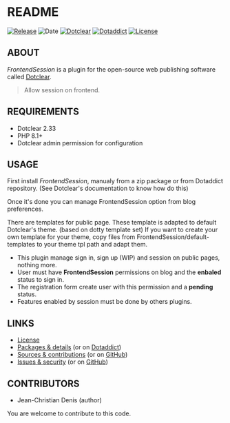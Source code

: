 # README

[![Release](https://img.shields.io/github/v/release/jcdenis/FrontendSession?color=lightblue)](https://git.dotclear.watch/JcDenis/FrontendSession/releases)
![Date](https://img.shields.io/github/release-date/jcdenis/FrontendSession?color=red)
[![Dotclear](https://img.shields.io/badge/dotclear-v2.33-137bbb.svg)](https://fr.dotclear.org/download)
[![Dotaddict](https://img.shields.io/badge/dotaddict-official-9ac123.svg)](https://plugins.dotaddict.org/dc2/details/FrontendSession)
[![License](https://img.shields.io/github/license/jcdenis/FrontendSession?color=white)](https://git.dotclear.watch/JcDenis/FrontendSession/src/branch/master/LICENSE)

## ABOUT

_FrontendSession_ is a plugin for the open-source web publishing software called [Dotclear](https://www.dotclear.org).

> Allow session on frontend.

## REQUIREMENTS

* Dotclear 2.33
* PHP 8.1+
* Dotclear admin permission for configuration

## USAGE

First install _FrontendSession_, manualy from a zip package or from 
Dotaddict repository. (See Dotclear's documentation to know how do this)

Once it's done you can manage FrontendSession option from blog preferences.

There are templates for public page. These template is adapted to 
default Dotclear's theme. (based on dotty template set)
If you want to create your own template for your theme, 
copy files from FrontendSession/default-templates 
to your theme tpl path and adapt them.

* This plugin manage sign in, sign up (WIP) and session on public pages, nothing more.
* User must have __FrontendSession__ permissions on blog and the __enbaled__ status to sign in.
* The registration form create user with this permission and a __pending__ status.
* Features enabled by session must be done by others plugins.

## LINKS

* [License](https://git.dotclear.watch/JcDenis/FrontendSession/src/branch/master/LICENSE)
* [Packages & details](https://git.dotclear.watch/JcDenis/FrontendSession/releases) (or on [Dotaddict](https://plugins.dotaddict.org/dc2/details/FrontendSession))
* [Sources & contributions](https://git.dotclear.watch/JcDenis/FrontendSession) (or on [GitHub](https://github.com/JcDenis/FrontendSession))
* [Issues & security](https://git.dotclear.watch/JcDenis/FrontendSession/issues) (or on [GitHub](https://github.com/JcDenis/FrontendSession/issues))

## CONTRIBUTORS

* Jean-Christian Denis (author)

You are welcome to contribute to this code.
